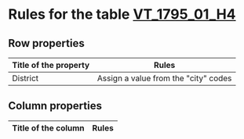 # Rules for the table [VT_1795_01_H4](https://github.com/cgueret/DataDump/blob/master/xls-marked/VT_1795_01_H4_marked.xls?raw=true)
## Row properties
| Title of the property | Rules |
| --------------------- |:-----:|
| District | Assign a value from the "city" codes |
## Column properties
| Title of the column | Rules |
| --------------------- |:-----:|

